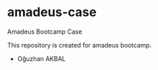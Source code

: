 # amadeus-case
Amadeus Bootcamp Case

This repository is created for amadeus bootcamp.
- Oğuzhan AKBAL
